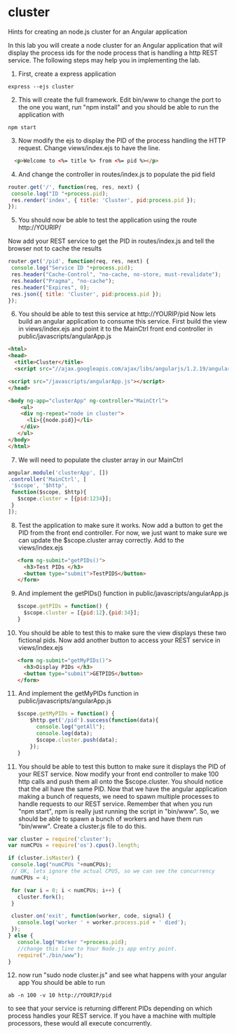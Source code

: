 # cluster
Hints for creating an node.js cluster for an Angular application

In this lab you will create a node cluster for an Angular application that will display the process ids for the node process that is handling a http REST service. The following steps may help you in implementing the lab.
1. First, create a express application

 ```
express --ejs cluster
 ```
2. This will create the full framework. Edit bin/www to change the port to the one you want, run "npm install" and you should be able to run the application with

 ```
npm start
 ```
3. Now modify the ejs to display the PID of the process handling the HTTP request. Change views/index.ejs to have the line.

 ```html
   <p>Welcome to <%= title %> from <%= pid %></p>
 ```
4. And change the controller in routes/index.js to populate the pid field

 ```js
router.get('/', function(req, res, next) {
  console.log("ID "+process.pid);
  res.render('index', { title: 'Cluster', pid:process.pid });
});
 ```
 
5. You should now be able to test the application using the route http://YOURIP/

Now add your REST service to get the PID in routes/index.js and tell the browser not to cache the results

 ```js
router.get('/pid', function(req, res, next) {
  console.log("Service ID "+process.pid);
  res.header("Cache-Control", "no-cache, no-store, must-revalidate");
  res.header("Pragma", "no-cache");
  res.header("Expires", 0);
  res.json({ title: 'Cluster', pid:process.pid });
});
 ```
6. You should be able to test this service at http://YOURIP/pid
Now lets build an angular application to consume this service. First build the view in views/index.ejs and point it to the MainCtrl front end controller in public/javascripts/angularApp.js

```html
<html>
<head>
  <title>Cluster</title>
  <script src="//ajax.googleapis.com/ajax/libs/angularjs/1.2.19/angular.min.js"></script>

<script src="/javascripts/angularApp.js"></script>
</head>

<body ng-app="clusterApp" ng-controller="MainCtrl">
    <ul>
    <div ng-repeat="node in cluster">
      <li>{{node.pid}}</li>
    </div>
   </ul>
</body>
</html>
 ```
7. We will need to populate the cluster array in our MainCtrl

 ```js
angular.module('clusterApp', [])
.controller('MainCtrl', [
  '$scope', '$http',
  function($scope, $http){
    $scope.cluster = [{pid:1234}];
  } 
]);   
 ```
 
8. Test the application to make sure it works.
Now add a button to get the PID from the front end controller. For now, we just want to make sure we can update the $scope.cluster array correctly. Add to the views/index.ejs

 ```html
    <form ng-submit="getPIDs()">
      <h3>Test PIDs </h3>
      <button type="submit">TestPIDS</button>
    </form>
 ```
 
9. And implement the getPIDs() function in public/javascripts/angularApp.js

 ```js
    $scope.getPIDs = function() {
      $scope.cluster = [{pid:12},{pid:34}];
    }
 ```
10. You should be able to test this to make sure the view displays these two fictional pids.
Now add another button to access your REST service in views/index.ejs

 ```html
    <form ng-submit="getMyPIDs()">
      <h3>Display PIDs </h3>
      <button type="submit">GETPIDS</button>
    </form>
 ```
 
11. And implement the getMyPIDs function in public/javascripts/angularApp.js

 ```js
    $scope.getMyPIDs = function() {
        $http.get('/pid').success(function(data){
          console.log("getAll");
          console.log(data);
          $scope.cluster.push(data);
        });
    }
 ```
11. You should be able to test this button to make sure it displays the PID of your REST service.
Now modify your front end controller to make 100 http calls and push them all onto the $scope.cluster. You should notice that the all have the same PID.
Now that we have the angular application making a bunch of requests, we need to spawn multiple processes to handle requests to our REST service. Remember that when you run "npm start", npm is really just running the script in "bin/www". So, we should be able to spawn a bunch of workers and have them run "bin/www". Create a cluster.js file to do this.

 ```js
var cluster = require('cluster');
var numCPUs = require('os').cpus().length;

if (cluster.isMaster) {
  console.log("numCPUs "+numCPUs);
  // OK, lets ignore the actual CPUS, so we can see the concurrency
  numCPUs = 4;

  for (var i = 0; i < numCPUs; i++) {
    cluster.fork();
  }

  cluster.on('exit', function(worker, code, signal) {
    console.log('worker ' + worker.process.pid + ' died');
  });
} else {
    console.log("Worker "+process.pid);
    //change this line to Your Node.js app entry point.
    require("./bin/www");
}
 ```
 
12. now run "sudo node cluster.js" and see what happens with your angular app
You should be able to run

 ```
ab -n 100 -v 10 http://YOURIP/pid
 ```
to see that your service is returning different PIDs depending on which process handles your REST service. If you have a machine with multiple processors, these would all execute concurrently.

